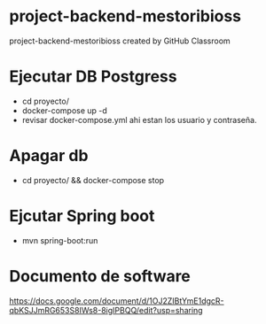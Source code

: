# project-backend-mestoribioss
project-backend-mestoribioss created by GitHub Classroom

# Ejecutar DB Postgress
  - cd proyecto/
  - docker-compose up -d
  - revisar docker-compose.yml ahi estan los usuario y contraseña.

# Apagar db
  - cd proyecto/ && docker-compose stop

# Ejcutar Spring boot
  - mvn spring-boot:run
  
# Documento de software
https://docs.google.com/document/d/1OJ2ZIBtYmE1dgcR-qbKSJJmRG653S8IWs8-8igIPBQQ/edit?usp=sharing